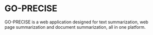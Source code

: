 # GO-PRECISE
GO-PRECISE is a web application designed for text summarization, web page summarization and document summarization, all in one platform.
